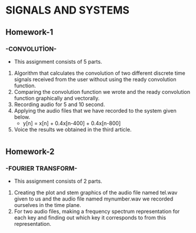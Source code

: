 # SIGNALS AND SYSTEMS
##  Homework-1 
### -CONVOLUTİON-
- This assignment consists of 5 parts.
1. Algorithm that calculates the convolution of two different discrete time signals received from the user without using the ready convolution function.
2. Comparing the convolution function we wrote and the ready convolution function graphically and vectorally.
3. Recording audio for 5 and 10 second.
4. Applying the audio files that we have recorded to the system given below.
    - y[n] = x[n] + 0.4x[n-400] + 0.4x[n-800]
5. Voice the results we obtained in the third article.
#
## Homework-2
### -FOURIER TRANSFORM-
- This assignment consists of 2 parts.
1. Creating the plot and stem graphics of the audio file named tel.wav given to us and the audio file named mynumber.wav we recorded ourselves in the time plane.
2. For two audio files, making a frequency spectrum representation for each key and finding out which key it corresponds to from this representation.


